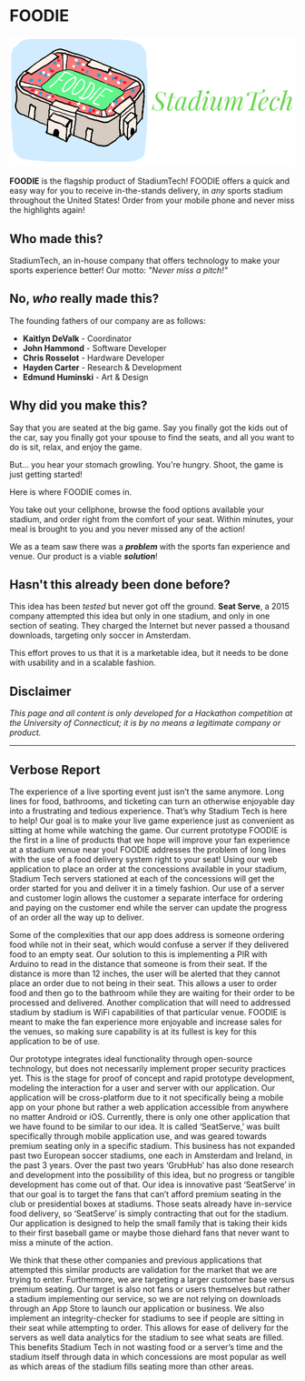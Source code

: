 FOODIE
=======

![banner.png](banner.png)

__FOODIE__ is the flagship product of StadiumTech! FOODIE offers a quick and easy way for you to receive in-the-stands delivery, in _any_ sports stadium throughout the United States! Order from your mobile phone and never miss the highlights again!

Who made this?
--------------

StadiumTech, an in-house company that offers technology to make your sports experience better! Our motto: _"Never miss a pitch!"_


No, _who_ really made this?
---------------

The founding fathers of our company are as follows:

* __Kaitlyn DeValk__ - Coordinator
* __John Hammond__ - Software Developer
* __Chris Rosselot__ - Hardware Developer
* __Hayden Carter__ - Research & Development
* __Edmund Huminski__ - Art & Design


Why did you make this?
-------------------

Say that you are seated at the big game. Say you finally got the kids out of the car, say you finally got your spouse to find the seats, and all you want to do is sit, relax, and enjoy the game. 

But... you hear your stomach growling. You're hungry. Shoot, the game is just getting started!

Here is where FOODIE comes in.

You take out your cellphone, browse the food options available your stadium, and order right from the comfort of your seat. Within minutes, your meal is brought to you and you never missed any of the action!

We as a team saw there was a ___problem___ with the sports fan experience and venue. Our product is a viable ___solution___!

Hasn't this already been done before?
---------

This idea has been _tested_ but never got off the ground. __Seat Serve__, a 2015 company attempted this idea but only in one stadium, and only in one section of seating. They charged the Internet but never passed a thousand downloads, targeting only soccer in Amsterdam.

This effort proves to us that it is a marketable idea, but it needs to be done with usability and in a scalable fashion.  


Disclaimer
-----------

_This page and all content is only developed for a Hackathon competition at the University of Connecticut; it is by no means a legitimate company or product._

-----------------

Verbose Report
---------------

The experience of a live sporting event just isn’t the same anymore. Long lines for food, bathrooms, and ticketing can turn an otherwise enjoyable day into a frustrating and tedious experience. That’s why Stadium Tech is here to help! Our goal is to make your live game experience just as convenient as sitting at home while watching the game. Our current prototype  FOODIE is the first in a line of products that we hope will improve your fan experience at a stadium venue near you! FOODIE addresses the problem of long lines with the use of a food delivery system right to your seat! Using our web application to place an order at the concessions available in your stadium, Stadium Tech servers stationed at each of the concessions will get the order started for you and deliver it in a timely fashion. Our use of a server and customer login allows the customer a separate interface for ordering and paying on the customer end while the server can update the progress of an order all the way up to deliver.

Some of the complexities that our app does address is someone ordering food while not in their seat, which would confuse a server if they delivered food to an empty seat. Our solution to this is implementing a PIR with Arduino to read in the distance that someone is from their seat. If the distance is more than 12 inches, the user will be alerted that they cannot place an order due to not being in their seat. This allows a user to order food and then go to the bathroom while they are waiting for their order to be processed and delivered. Another complication that will need to addressed stadium by stadium is WiFi capabilities of that particular venue. FOODIE is meant to make the fan experience more enjoyable and increase sales for the venues, so making sure capability is at its fullest is key for this application to be of use.

Our prototype integrates ideal functionality through open-source technology, but does not necessarily implement proper security practices yet. This is the stage for proof of concept and rapid prototype development, modeling the interaction for a user and server with our application. Our application will be cross-platform due to it not specifically being a mobile app on your phone but rather a web application accessible from anywhere no matter Android or iOS. Currently, there is only one other application that we have found to be similar to our idea. It is called ‘SeatServe,’ was built specifically through mobile application use, and was geared towards premium seating only in a specific stadium. This business has not expanded past two European soccer stadiums, one each in Amsterdam and Ireland, in the past 3 years. Over the past two years ‘GrubHub’ has also done research and development into the possibility of this idea, but no progress or tangible development has come out of that. Our idea is innovative past ‘SeatServe’ in that our goal is to target the fans that can’t afford premium seating in the club or presidential boxes at stadiums. Those seats already have in-service food delivery, so ‘SeatServe’ is simply contracting that out for the stadium. Our application is designed to help the small family that is taking their kids to their first baseball game or maybe those diehard fans that never want to miss a minute of the action.

We think that these other companies and previous applications that attempted this similar products are validation for the market that we are trying to enter. Furthermore, we are targeting a larger customer base versus premium seating. Our target is also not fans or users themselves but rather a stadium implementing our service, so we are not relying on downloads through an App Store to launch our application or business. We also implement an integrity-checker for stadiums to see if people are sitting in their seat while attempting to order. This allows for ease of delivery for the servers as well data analytics for the stadium to see what seats are filled. This benefits Stadium Tech in not wasting food or a server’s time and the stadium itself through data in which concessions are most popular as well as which areas of the stadium fills seating more than other areas.
